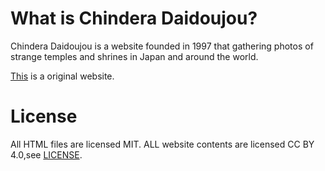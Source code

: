 # What is Chindera Daidoujou?

Chindera Daidoujou is a website founded in 1997 that gathering photos of strange temples and shrines in Japan and around the world.

[This](http://chindera.com/) is a original website.

# License

All HTML files are licensed MIT. ALL website contents are licensed CC BY 4.0,see [LICENSE](/LICENSE).